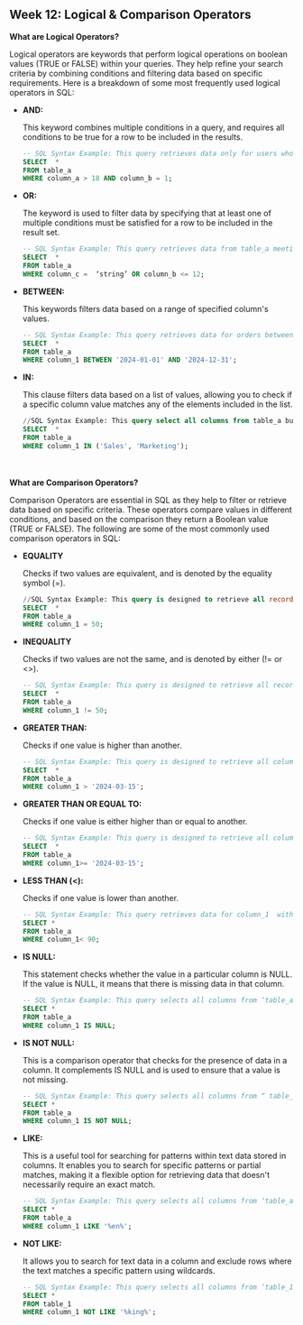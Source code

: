 <h2>Week 12: Logical & Comparison Operators</h2>

<b>What are Logical Operators?</b>
<p>Logical operators are keywords that perform logical operations on boolean values (TRUE or FALSE) within your queries. They help refine your search criteria by combining conditions and filtering data based on specific requirements. Here is a breakdown of some most frequently used logical operators in SQL:</p>

<ul>
<li><b>AND:</b>
<p>This keyword combines multiple conditions in a query, and requires all conditions to be true for a row to be included in the results.</p></li>

```sql
-- SQL Syntax Example: This query retrieves data only for users who meet both of the specified conditions.
SELECT  *
FROM table_a
WHERE column_a > 18 AND column_b = 1;
```

<li><b>OR:</b>
<p>The keyword is used to filter data by specifying that at least one of multiple conditions must be satisfied for a row to be included in the result set.</p></li>

```sql
-- SQL Syntax Example: This query retrieves data from table_a meeting at least one of the specified conditions.
SELECT  *
FROM table_a
WHERE column_c =  ‘string’ OR column_b <= 12;
```

<li><b>BETWEEN:</b>
<p>This keywords filters data based on a range of specified column's values.</p></li>

```sql
-- SQL Syntax Example: This query retrieves data for orders between Jan 1st and Dec 31st, 2024 inclusive.
SELECT  *
FROM table_a
WHERE column_1 BETWEEN '2024-01-01' AND '2024-12-31';
```

<li><b>IN:</b>
<p>This clause filters data based on a list of values, allowing you to check if a specific column value matches any of the elements included in the list.</p></li>

```sql
//SQL Syntax Example: This query select all columns from table_a but only includes the rows where column_1 contains the value ‘Sales’ or ‘Marketing’
SELECT  *
FROM table_a
WHERE column_1 IN ('Sales', 'Marketing');
```
</ul>
<br></br>
<b>What are Comparison Operators?</b>
<p>Comparison Operators are essential in SQL as they help to filter or retrieve data based on specific criteria. These operators compare values in different conditions, and based on the comparison they return a Boolean value (TRUE or FALSE). The following are some of the most commonly used comparison operators in SQL:</p>

<ul>
<li><b>EQUALITY</b>
<p>Checks if two values are equivalent, and is denoted by the equality symbol (=).</p></li>

```sql
//SQL Syntax Example: This query is designed to retrieve all record in table_a where column_1 has a value other than 50.
SELECT  *
FROM table_a
WHERE column_1 = 50;
```


<li><b>INEQUALITY</B>
<p>Checks if two values are not the same, and is denoted by either (!= or <>).</p></li>

```sql
-- SQL Syntax Example: This query is designed to retrieve all record in table_a where column_1 has a value other than 50.
SELECT  *
FROM table_a
WHERE column_1 != 50;
```

<li><b>GREATER THAN:</b>
<p>Checks if one value is higher than another.</p></li>

```sql
-- SQL Syntax Example: This query is designed to retrieve all column_1  dates falling after March 15th, 2024.
SELECT  *
FROM table_a
WHERE column_1 > '2024-03-15';
```


<li><b>GREATER THAN OR EQUAL TO:</b>
<p>Checks if one value is either higher than or equal to another.</p></li>

```sql
-- SQL Syntax Example: This query is designed to retrieve all column_1  dates falling on or  after March 15th, 2024.
SELECT  *
FROM table_a
WHERE column_1>= '2024-03-15';
```


<li><b>LESS THAN (<):</b>
<p>Checks if one value is lower than another.</p></li>

```sql
-- SQL Syntax Example: This query retrieves data for column_1  with a score below 90.
SELECT *
FROM table_a
WHERE column_1< 90;
```

<li><b>IS NULL:</b>
<p>This statement checks whether the value in a particular column is NULL. If the value is NULL, it means that there is missing data in that column.</p></li>

```sql
-- SQL Syntax Example: This query selects all columns from ‘table_a’ but only includes the rows where ‘ column_1’ has no value (is NULL) 
SELECT *
FROM table_a
WHERE column_1 IS NULL;
```

<li><b>IS NOT NULL:</b>
<p>This is a comparison operator that checks for the presence of data in a column. It complements IS NULL and is used to ensure that a value is not missing.</p></li>

```sql
-- SQL Syntax Example: This query selects all columns from “ table_a” but only includes the rows where “column_1’ has a value and is not empty. 
SELECT *
FROM table_a
WHERE column_1 IS NOT NULL;
```

<li><b>LIKE:</b>
<p>This is a useful tool for searching for patterns within text data stored in columns. It enables you to search for specific patterns or partial matches, making it a flexible option for retrieving data that doesn't necessarily require an exact match.</p></li>

```sql
-- SQL Syntax Example: This query selects all columns from ‘table_a’ but only includes the rows where ‘column_1’ contains ‘en’ anywhere within the text. 
SELECT *
FROM table_a
WHERE column_1 LIKE '%en%';
```


<li><b>NOT LIKE:</b>
<p>It allows you to search for text data in a column and exclude rows where the text matches a specific pattern using wildcards.</p></li>

```sql
-- SQL Syntax Example: This query selects all columns from ‘table_1’ but only includes the rows where ‘column_1’ does not contain ‘king’ anywhere within the text. 
SELECT *
FROM table_1
WHERE column_1 NOT LIKE '%king%';
```
</ul>
